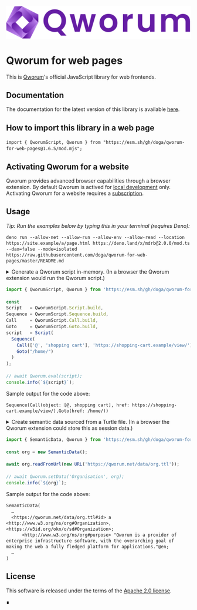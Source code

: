 ![Qworum logo and name](https://raw.githubusercontent.com/doga/qworum-website/master/build/assets/images/logos/Qworum-logo-and-name.svg "Qworum logo and name")

# Qworum for web pages

This is [Qworum](https://qworum.net)'s official JavaScript library for web frontends.

## Documentation

The documentation for the latest version of this library is available [here](https://qworum.net/docs/qworum-for-web-pages/latest/Qworum.html).

## How to import this library in a web page

`import { QworumScript, Qworum } from "https://esm.sh/gh/doga/qworum-for-web-pages@1.6.5/mod.mjs";`

## Activating Qworum for a website

Qworum provides advanced browser capabilities through a browser extension.
By default Qworum is actived for [local development](https://qworum.net/en/developers/#local-development) only.
Activating Qworum for a website requires a [subscription](https://qworum.net/en/plans/).

## Usage

_Tip: Run the examples below by typing this in your terminal (requires Deno):_

```shell
deno run --allow-net --allow-run --allow-env --allow-read --location https://site.example/a/page.html https://deno.land/x/mdrb@2.0.0/mod.ts --dax=false --mode=isolated https://raw.githubusercontent.com/doga/qworum-for-web-pages/master/README.md
```

<details data-mdrb>
<summary>Generate a Qworum script in-memory. (In a browser the Qworum extension would run the Qworum script.)</summary>

<pre>
description = '''
Running this example is safe, it will not read or write anything to your filesystem.
'''
</pre>
</details>

```javascript
import { QworumScript, Qworum } from 'https://esm.sh/gh/doga/qworum-for-web-pages@1.6.5/mod.mjs';

const
Script   = QworumScript.Script.build,
Sequence = QworumScript.Sequence.build,
Call     = QworumScript.Call.build,
Goto     = QworumScript.Goto.build,
script   = Script(
  Sequence(
    Call(['@', 'shopping cart'], 'https://shopping-cart.example/view/'),
    Goto("/home/")
  )
);

// await Qworum.eval(script);
console.info(`${script}`);
```

Sample output for the code above:

```text
Sequence(Call(object: [@, shopping cart], href: https://shopping-cart.example/view/),Goto(href: /home/))
```

<details data-mdrb>
<summary>Create semantic data sourced from a Turtle file. (In a browser the Qworum extension could store this as session data.)</summary>

<pre>
description = '''
Running this example is safe, it will not read or write anything to your filesystem.
'''
</pre>
</details>

```javascript
import { SemanticData, Qworum } from 'https://esm.sh/gh/doga/qworum-for-web-pages@1.6.5/mod.mjs';

const org = new SemanticData();

await org.readFromUrl(new URL('https://qworum.net/data/org.ttl'));

// await Qworum.setData('Organisation', org);
console.info(`${org}`);
```

Sample output for the code above:

```text
SemanticData(
  …
  <https://qworum.net/data/org.ttl#id> a <http://www.w3.org/ns/org#Organization>, <https://w3id.org/okn/o/sd#Organization>;
      <http://www.w3.org/ns/org#purpose> "Qworum is a provider of enterprise infrastructure software, with the overarching goal of making the web a fully fledged platform for applications."@en;
  …
)
```

## License

This software is released under the terms of the [Apache 2.0 license](https://www.apache.org/licenses/LICENSE-2.0).

∎

